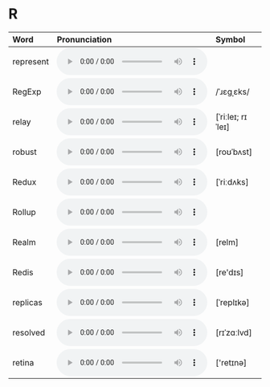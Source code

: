
# R

| Word  | Pronunciation | Symbol |
| :-- | :-- | :-- |
| represent | <audio :src="$withBase('/audio/represent.mp3')" controls="controls" controlslist="nodownload"></audio> |  |
| RegExp | <audio :src="$withBase('/audio/RegExp.mp3')" controls="controls" controlslist="nodownload"></audio> | /ˈɹɛɡˌɛks/ |
| relay | <audio :src="$withBase('/audio/relay.mp3')" controls="controls" controlslist="nodownload"></audio> | [ˈriːleɪ; rɪˈleɪ] |
| robust | <audio :src="$withBase('/audio/robust.mp3')" controls="controls" controlslist="nodownload"></audio> | [roʊˈbʌst] |
| Redux | <audio :src="$withBase('/audio/Redux.mp3')" controls="controls" controlslist="nodownload"></audio> | [ˈriːdʌks] |
| Rollup | <audio :src="$withBase('/audio/Rollup.mp3')" controls="controls" controlslist="nodownload"></audio> |  |
| Realm | <audio :src="$withBase('/audio/Realm.mp3')" controls="controls" controlslist="nodownload"></audio> | [relm] |
| Redis | <audio :src="$withBase('/audio/Redis.mp3')" controls="controls" controlslist="nodownload"></audio> | [re'dɪs] |
| replicas | <audio :src="$withBase('/audio/replicas.mp3')" controls="controls" controlslist="nodownload"></audio> | [ˈreplɪkə] |
| resolved | <audio :src="$withBase('/audio/resolved.mp3')" controls="controls" controlslist="nodownload"></audio> | [rɪˈzɑːlvd] |
| retina | <audio :src="$withBase('/audio/retina.mp3')" controls="controls" controlslist="nodownload"></audio> | ['retɪnə] |
